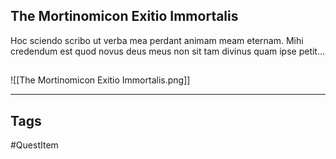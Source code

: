 ## The Mortinomicon Exitio Immortalis
Hoc sciendo scribo ut verba mea perdant animam
meam eternam. Mihi credendum est quod novus
deus meus non sit tam divinus quam ipse petit...
## 
![[The Mortinomicon Exitio Immortalis.png]]

---
## Tags
#QuestItem